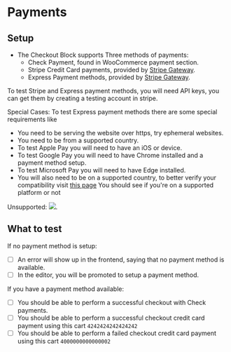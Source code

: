 # Payments

## Setup

- The Checkout Block supports Three methods of payments:
  - Check Payment, found in WooCommerce payment section.
  - Stripe Credit Card payments, provided by [Stripe Gateway](https://woocommerce.com/products/stripe/).
  - Express Payment methods, provided by [Stripe Gateway](https://woocommerce.com/products/stripe/).

To test Stripe and Express payment methods, you will need API keys, you can get them by creating a testing account
in stripe.

Special Cases:
To test Express payment methods there are some special requirements like
- You need to be serving the website over https, try ephemeral websites.
- You need to be from a supported country.
- To test Apple Pay you will need to have an iOS or device.
- To test Google Pay you will need to have Chrome installed and a payment method setup.
- To test Microsoft Pay you will need to have Edge installed.
- You will also need to be on a supported country, to better verify your compatibility visit
  [this page](https://stripe.com/docs/stripe-js/elements/payment-request-button#react-overview)
  You should see if you're on a supported platform or not

Unsupported:
![](https://i.imgur.com/EpkFrat.png).

## What to test

If no payment method is setup:

- [ ] An error will show up in the frontend, saying that no payment method is available.
- [ ] In the editor, you will be promoted to setup a payment method.

If you have a payment method available:

- [ ] You should be able to perform a successful checkout with Check payments.
- [ ] You should be able to perform a successful checkout credit card payment using this cart `4242424242424242`
- [ ] You should be able to perform a failed checkout credit card payment using this cart `4000000000000002`